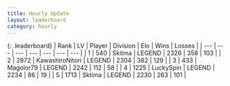 ```yaml
---
title: Hourly Update
layout: leaderboard
category: hourly
---
```


{: .leaderboard}
| Rank | LV | Player | Division | Elo | Wins | Losses |
| --- | --- | --- | --- | --- | --- | --- |
| <span data-change="0">1</span> | 540 | <span title="ID: 402846">Skitma</span> | LEGEND | <span data-change="0">2326</span> | <span data-change="0">358</span> | <span data-change="0">103</span> |
| <span data-change="0">2</span> | 2872 | <span title="ID: 164871">KawashiroNitori</span> | LEGEND | <span data-change="0">2304</span> | <span data-change="0">382</span> | <span data-change="0">129</span> |
| <span data-change="0">3</span> | 433 | <span title="ID: 633660">Magolor79</span> | LEGEND | <span data-change="0">2242</span> | <span data-change="0">112</span> | <span data-change="0">58</span> |
| <span data-change="1">4</span> | 1225 | <span title="ID: 498412">LuckySpin</span> | LEGEND | <span data-change="0">2234</span> | <span data-change="0">86</span> | <span data-change="0">19</span> |
| <span data-change="-1">5</span> | 1713 | <span title="ID: 353063">Sktima</span> | LEGEND | <span data-change="-6">2230</span> | <span data-change="2">263</span> | <span data-change="1">101</span> |